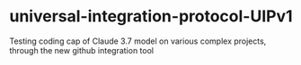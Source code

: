# universal-integration-protocol-UIPv1
Testing coding cap of Claude 3.7 model on various complex projects, through the new github integration tool
